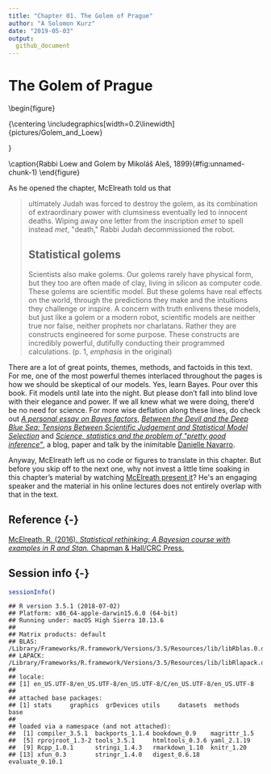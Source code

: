 ```yaml
---
title: "Chapter 01. The Golem of Prague"
author: "A Solomon Kurz"
date: "2019-05-03"
output:
  github_document
---
```


# The Golem of Prague

\begin{figure}

{\centering \includegraphics[width=0.2\linewidth]{pictures/Golem_and_Loew} 

}

\caption{Rabbi Loew and Golem by Mikoláš Aleš, 1899}(\#fig:unnamed-chunk-1)
\end{figure}

As he opened the chapter, McElreath told us that

> ultimately Judah was forced to destroy the golem, as its combination of extraordinary power with clumsiness eventually led to innocent deaths. Wiping away one letter from the inscription *emet* to spell instead *met*, "death," Rabbi Judah decommissioned the robot.
>
>## Statistical golems
>
> Scientists also make golems. Our golems rarely have physical form, but they too are often made of clay, living in silicon as computer code. These golems are scientific model. But these golems have real effects on the world, through the predictions they make and the intuitions they challenge or inspire. A concern with truth enlivens these models, but just like a golem or a modern robot, scientific models are neither true nor false, neither prophets nor charlatans. Rather they are constructs engineered for some purpose. These constructs are incredibly powerful, dutifully conducting their programmed calculations. (p. 1, *emphasis* in the original)

There are a lot of great points, themes, methods, and factoids in this text. For me, one of the most powerful themes interlaced throughout the pages is how we should be skeptical of our models. Yes, learn Bayes. Pour over this book. Fit models until late into the night. But please don’t fall into blind love with their elegance and power. If we all knew what we were doing, there’d be no need for science. For more wise deflation along these lines, do check out [*A personal essay on Bayes factors*](https://djnavarro.net/post/2018-09-15-open-closed/), [*Between the Devil and the Deep Blue Sea: Tensions Between Scientific Judgement and Statistical Model Selection*](https://link.springer.com/article/10.1007/s42113-018-0019-z) and [*Science, statistics and the problem of "pretty good inference"*](https://www.youtube.com/watch?v=tNkmsAOn7aU), a blog, paper and talk by the inimitable [Danielle Navarro](https://twitter.com/djnavarro?lang=en). 

Anyway, McElreath left us no code or figures to translate in this chapter. But before you skip off to the next one, why not invest a little time soaking in this chapter’s material by watching [McElreath present it](https://www.youtube.com/watch?v=oy7Ks3YfbDg&t=14s&frags=pl%2Cwn)? He's an engaging speaker and the material in his online lectures does not entirely overlap with that in the text.

## Reference {-}

[McElreath, R. (2016). *Statistical rethinking: A Bayesian course with examples in R and Stan.* Chapman & Hall/CRC Press.](https://xcelab.net/rm/statistical-rethinking/)

## Session info {-}


```r
sessionInfo()
```

```
## R version 3.5.1 (2018-07-02)
## Platform: x86_64-apple-darwin15.6.0 (64-bit)
## Running under: macOS High Sierra 10.13.6
## 
## Matrix products: default
## BLAS: /Library/Frameworks/R.framework/Versions/3.5/Resources/lib/libRblas.0.dylib
## LAPACK: /Library/Frameworks/R.framework/Versions/3.5/Resources/lib/libRlapack.dylib
## 
## locale:
## [1] en_US.UTF-8/en_US.UTF-8/en_US.UTF-8/C/en_US.UTF-8/en_US.UTF-8
## 
## attached base packages:
## [1] stats     graphics  grDevices utils     datasets  methods   base     
## 
## loaded via a namespace (and not attached):
##  [1] compiler_3.5.1  backports_1.1.4 bookdown_0.9    magrittr_1.5   
##  [5] rprojroot_1.3-2 tools_3.5.1     htmltools_0.3.6 yaml_2.1.19    
##  [9] Rcpp_1.0.1      stringi_1.4.3   rmarkdown_1.10  knitr_1.20     
## [13] xfun_0.3        stringr_1.4.0   digest_0.6.18   evaluate_0.10.1
```


